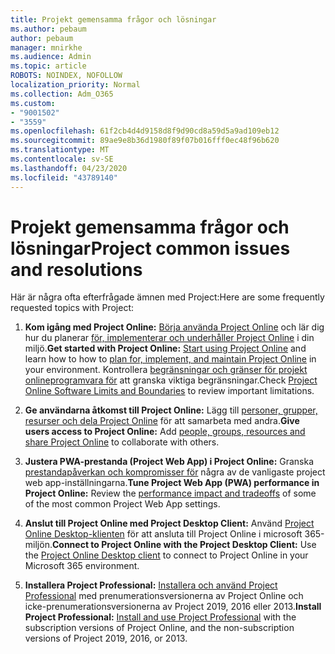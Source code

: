 ```yaml
---
title: Projekt gemensamma frågor och lösningar
ms.author: pebaum
author: pebaum
manager: mnirkhe
ms.audience: Admin
ms.topic: article
ROBOTS: NOINDEX, NOFOLLOW
localization_priority: Normal
ms.collection: Adm_O365
ms.custom:
- "9001502"
- "3559"
ms.openlocfilehash: 61f2cb4d4d9158d8f9d90cd8a59d5a9ad109eb12
ms.sourcegitcommit: 89ae9e8b36d1980f89f07b016fff0ec48f96b620
ms.translationtype: MT
ms.contentlocale: sv-SE
ms.lasthandoff: 04/23/2020
ms.locfileid: "43789140"
---
```

# <a name="project-common-issues-and-resolutions"></a><span data-ttu-id="f98a7-102">Projekt gemensamma frågor och lösningar</span><span class="sxs-lookup"><span data-stu-id="f98a7-102">Project common issues and resolutions</span></span>

<span data-ttu-id="f98a7-103">Här är några ofta efterfrågade ämnen med Project:</span><span class="sxs-lookup"><span data-stu-id="f98a7-103">Here are some frequently requested topics with Project:</span></span>

1. <span data-ttu-id="f98a7-104">**Kom igång med Project Online:**  [Börja använda Project Online](https://docs.microsoft.com/ProjectOnline/get-started-with-project-online) och lär dig hur du planerar [för, implementerar och underhåller Project Online](https://docs.microsoft.com/projectonline/project-online) i din miljö.</span><span class="sxs-lookup"><span data-stu-id="f98a7-104">**Get started with Project Online:**  [Start using Project Online](https://docs.microsoft.com/ProjectOnline/get-started-with-project-online) and learn how to how to [plan for, implement, and maintain Project Online](https://docs.microsoft.com/projectonline/project-online) in your environment.</span></span> <span data-ttu-id="f98a7-105">Kontrollera [begränsningar och gränser för projekt onlineprogramvara för](https://docs.microsoft.com/ProjectOnline/project-online-software-boundaries-and-limits) att granska viktiga begränsningar.</span><span class="sxs-lookup"><span data-stu-id="f98a7-105">Check [Project Online Software Limits and Boundaries](https://docs.microsoft.com/ProjectOnline/project-online-software-boundaries-and-limits) to review important limitations.</span></span>

2. <span data-ttu-id="f98a7-106">**Ge användarna åtkomst till Project Online:** Lägg till [personer, grupper, resurser och dela Project Online](https://docs.microsoft.com/projectonline/step-2-add-people-to-project-online) för att samarbeta med andra.</span><span class="sxs-lookup"><span data-stu-id="f98a7-106">**Give users access to Project Online:** Add [people, groups, resources and share Project Online](https://docs.microsoft.com/projectonline/step-2-add-people-to-project-online) to collaborate with others.</span></span> 

3. <span data-ttu-id="f98a7-107">**Justera PWA-prestanda (Project Web App) i Project Online:** Granska [prestandapåverkan och kompromisser för](https://docs.microsoft.com/projectonline/tune-project-online-performance) några av de vanligaste project web app-inställningarna.</span><span class="sxs-lookup"><span data-stu-id="f98a7-107">**Tune Project Web App (PWA) performance in Project Online:** Review the [performance impact and tradeoffs](https://docs.microsoft.com/projectonline/tune-project-online-performance) of some of the most common Project Web App settings.</span></span>

4. <span data-ttu-id="f98a7-108">**Anslut till Project Online med Project Desktop Client:** Använd [Project Online Desktop-klienten](https://docs.microsoft.com/projectonline/connect-to-project-online-with-the-project-online-desktop-client) för att ansluta till Project Online i microsoft 365-miljön.</span><span class="sxs-lookup"><span data-stu-id="f98a7-108">**Connect to Project Online with the Project Desktop Client:** Use the [Project Online Desktop client](https://docs.microsoft.com/projectonline/connect-to-project-online-with-the-project-online-desktop-client) to connect to Project Online in your Microsoft 365 environment.</span></span> 

5. <span data-ttu-id="f98a7-109">**Installera Project Professional:** [Installera och använd Project Professional](https://support.office.com/article/install-project-7059249b-d9fe-4d61-ab96-5c5bf435f281) med prenumerationsversionerna av Project Online och icke-prenumerationsversionerna av Project 2019, 2016 eller 2013.</span><span class="sxs-lookup"><span data-stu-id="f98a7-109">**Install Project Professional:** [Install and use Project Professional](https://support.office.com/article/install-project-7059249b-d9fe-4d61-ab96-5c5bf435f281) with the subscription versions of Project Online, and the non-subscription versions of Project 2019, 2016, or 2013.</span></span>
